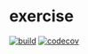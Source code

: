 # exercise
[![build](https://travis-ci.org/maodia/exercise.svg?branch=master)](https://travis-ci.org/maodia/exercise)
[![codecov](https://codecov.io/gh/maodia/exercise/branch/master/graph/badge.svg)](https://codecov.io/gh/maodia/exercise)